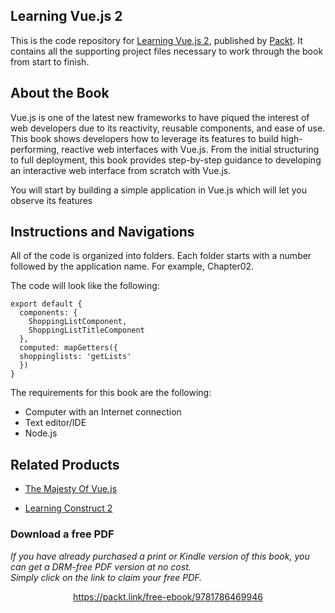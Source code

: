 ## Learning Vue.js 2
This is the code repository for [Learning Vue.js 2](https://www.packtpub.com/web-development/learning-vuejs-2?utm_source=github&utm_medium=repository&utm_campaign=9781786469946), published by [Packt](https://www.packtpub.com/). It contains all the supporting project files necessary to work through the book from start to finish.
## About the Book
Vue.js is one of the latest new frameworks to have piqued the interest of web developers due to its reactivity, reusable components, and ease of use.
This book shows developers how to leverage its features to build high-performing, reactive web interfaces with Vue.js. From the initial structuring to full deployment, this book provides step-by-step guidance to developing an interactive web interface from scratch with Vue.js.

You will start by building a simple application in Vue.js which will let you observe its features 


## Instructions and Navigations
All of the code is organized into folders. Each folder starts with a number followed by the application name. For example, Chapter02.



The code will look like the following:
```
export default {
  components: {
    ShoppingListComponent,
    ShoppingListTitleComponent
  },
  computed: mapGetters({
  shoppinglists: 'getLists'
  })
}
```

The requirements for this book are the following:
* Computer with an Internet connection
* Text editor/IDE
* Node.js

## Related Products

* [The Majesty Of Vue.js](https://www.packtpub.com/web-development/majesty-vuejs?utm_source=github&utm_medium=repository&utm_campaign=9781787124370)

* [Learning Construct 2](https://www.packtpub.com/game-development/learning-construct-2?utm_source=github&utm_medium=repository&utm_campaign=9781784397678)


### Download a free PDF

 <i>If you have already purchased a print or Kindle version of this book, you can get a DRM-free PDF version at no cost.<br>Simply click on the link to claim your free PDF.</i>
<p align="center"> <a href="https://packt.link/free-ebook/9781786469946">https://packt.link/free-ebook/9781786469946 </a> </p>
